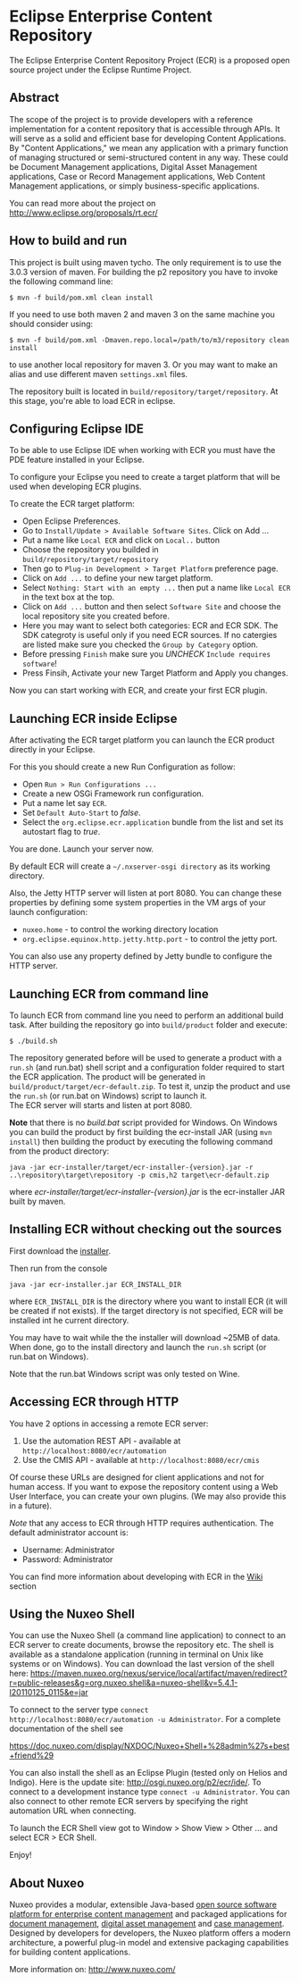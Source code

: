 # Eclipse Enterprise Content Repository

The Eclipse Enterprise Content Repository Project (ECR) is a proposed
open source project under the Eclipse Runtime Project.

## Abstract

The scope of the project is to provide developers with a reference
implementation for a content repository that is accessible through
APIs.  It will serve as a solid and efficient base for developing
Content Applications.  By "Content Applications," we mean any
application with a primary function of managing structured or
semi-structured content in any way. These could be Document
Management applications, Digital Asset Management applications, Case
or Record Management applications, Web Content Management
applications, or simply business-specific applications.

You can read more about the project on <http://www.eclipse.org/proposals/rt.ecr/>

## How to build and run

This project is built using maven tycho. The only requirement is to use the
3.0.3 version of maven. For building the p2 repository you have to
invoke the following command line:

    $ mvn -f build/pom.xml clean install

If you need to use both maven 2 and maven 3 on the same machine you should consider using:

    $ mvn -f build/pom.xml -Dmaven.repo.local=/path/to/m3/repository clean install

to use another local repository for maven 3. Or you may want to make an alias and use different maven `settings.xml` files.

The repository built is located in `build/repository/target/repository`. At this
stage, you're able to load ECR in eclipse.

## Configuring Eclipse IDE

To be able to use Eclipse IDE when working with ECR you must have the PDE feature installed in your Eclipse.

To configure your Eclipse you need to create a target platform that will be used when developing ECR plugins.

To create the ECR target platform:

* Open Eclipse Preferences.
* Go to `Install/Update > Available Software Sites`. Click on Add ...
* Put a name like `Local ECR` and click on `Local..` button
* Choose the repository you builded in `build/repository/target/repository`
* Then go to `Plug-in Development > Target Platform` preference page.
* Click on `Add ...` to define your new target platform.
* Select `Nothing: Start with an empty ...` then put a name like `Local ECR` in the text box at the top.
* Click on `Add ...` button and then select `Software Site` and choose the local repository site you created before.
* Here you may want to select both categories: ECR and ECR SDK. The SDK categroty is useful only if you need ECR sources. If no catergies are listed make sure you checked the `Group by Category` option.
* Before pressing `Finish` make sure you *UNCHECK* `Include requires software`!
* Press Finsih, Activate your new Target Platform and Apply you changes.

Now you can start working with ECR, and create your first ECR plugin.

## Launching ECR inside Eclipse

After activating the ECR target platform you can launch the ECR product directly in
your Eclipse.

For this you should create a new Run Configuration as follow:

* Open `Run > Run Configurations ...`
* Create a new OSGi Framework run configuration.
* Put a name let say `ECR`.
* Set `Default Auto-Start` to *false*.
* Select the `org.eclipse.ecr.application` bundle from the list and set its autostart flag to *true*.

You are done. Launch your server now.

By default ECR will create a `~/.nxserver-osgi directory` as its working directory.

Also, the Jetty HTTP server will listen at port 8080. You can change these properties
by defining some system properties in the VM args of your launch configuration:

* `nuxeo.home` - to control the working directory location
* `org.eclipse.equinox.http.jetty.http.port` - to control the jetty port.

You can also use any property defined by Jetty bundle to configure the HTTP server.

## Launching ECR from command line

To launch ECR from command line you need to perform an additional build task.
After building the repository go into `build/product` folder and execute:

    $ ./build.sh

The repository generated before will be used to generate a product with a `run.sh` (and run.bat) shell script and a configuration folder required to start the ECR application. The product will be generated in `build/product/target/ecr-default.zip`. To test it, unzip the product and use the `run.sh` (or run.bat on Windows) script to launch it.  
The ECR server will starts  and listen at port 8080.

**Note** that there is no *build.bat* script provided for Windows. On Windows you can build the product by first building the ecr-install JAR (using `mvn install`) then building the product by executing the following command from the product directory:

`java -jar ecr-installer/target/ecr-installer-{version}.jar -r ..\repository\target\repository -p cmis,h2 target\ecr-default.zip`

where *ecr-installer/target/ecr-installer-{version}.jar* is the ecr-installer JAR built by maven.

## Installing ECR without checking out the sources

First download the [installer](http://osgi.nuxeo.org/downloads/ecr-installer.jar).

Then run from the console 

    java -jar ecr-installer.jar ECR_INSTALL_DIR

where `ECR_INSTALL_DIR` is the directory where you want to install ECR (it will be created if not exists). If the target directory is not specified, ECR will be installed int he current directory.

You may have to wait while the the installer will download ~25MB of data. When done, go to the install directory and launch the `run.sh` script (or run.bat on Windows).

Note that the run.bat Windows script was only tested on Wine.

## Accessing ECR through HTTP

You have 2 options in accessing a remote ECR server:

1. Use the automation REST API - available at `http://localhost:8080/ecr/automation`
2. Use the CMIS API - available at `http://localhost:8080/ecr/cmis`

Of course these URLs are designed for client applications and not for human access.
If you want to expose the repository content using a Web User Interface, you can create your own plugins. (We may also provide this in a future).

*Note* that any access to ECR through HTTP requires authentication. The default administrator account is:

- Username: Administrator
- Password: Administrator

You can find more information about developing with ECR in the [Wiki](/nuxeo/org.eclipse.ecr/wiki) section

## Using the Nuxeo Shell

You can use the Nuxeo Shell (a command line application) to connect to an ECR server to create documents, browse the repository etc.
The shell is available as a standalone application (running in terminal on Unix like systems or on Windows). You can download the last version of the shell here:
<https://maven.nuxeo.org/nexus/service/local/artifact/maven/redirect?r=public-releases&g=org.nuxeo.shell&a=nuxeo-shell&v=5.4.1-I20110125_0115&e=jar>

To connect to the server type `connect http://localhost:8080/ecr/automation -u Administrator`. For a complete documentation of the shell see 

 <https://doc.nuxeo.com/display/NXDOC/Nuxeo+Shell+%28admin%27s+best+friend%29>

You can also install the shell as an Eclipse Plugin (tested only on Helios and Indigo). Here is the update site:  <http://osgi.nuxeo.org/p2/ecr/ide/>.
To connect to a development instance type `connect -u Administrator`. You can also connect to other remote ECR servers by specifying the right automation URL when connecting. 

To launch the ECR Shell view got to Window > Show View > Other ... and select ECR > ECR Shell.

Enjoy!

## About Nuxeo

Nuxeo provides a modular, extensible Java-based [open source software platform for enterprise content management](http://www.nuxeo.com/en/products/ep) and packaged applications for [document management](http://www.nuxeo.com/en/products/document-management), [digital asset management](http://www.nuxeo.com/en/products/dam) and [case management](http://www.nuxeo.com/en/products/case-management). Designed by developers for developers, the Nuxeo platform offers a modern architecture, a powerful plug-in model and extensive packaging capabilities for building content applications.

More information on: <http://www.nuxeo.com/>

